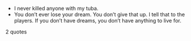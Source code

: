  - I never killed anyone with my tuba.
 - You don’t ever lose your dream. You don’t give that up. I tell that to the players. If you don’t have dreams, you don’t have anything to live for.

2 quotes